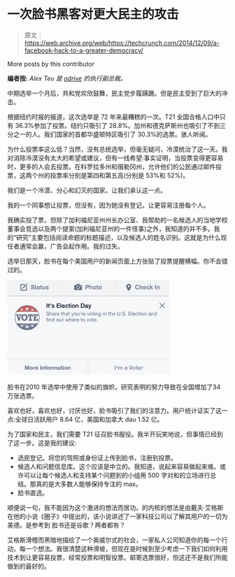 # 一次脸书黑客对更大民主的攻击 

> 原文：<https://web.archive.org/web/https://techcrunch.com/2014/12/09/a-facebook-hack-to-a-greater-democracy/>

More posts by this contributor

**编者按:** *Alex Teu 是 [odrive](https://web.archive.org/web/20221007125541/http://www.odrive.com/) 的执行副总裁。*

中期选举一个月后，共和党欢欣鼓舞，民主党步履蹒跚。但是民主受到了巨大的冲击。

根据纽约时报的报道，这次选举是 72 年来最糟糕的一次。T21 全国合格人口中只有 36.3%参加了投票。纽约只吸引了 28.8%。加州和德克萨斯州也吸引了不到三分之一的人。我们国家的首都华盛顿特区吸引了 30.3%的选票。骇人听闻。

为什么投票率这么低？当然，没有总统选举，但毫无疑问，冷漠统治了这一天。我对消除冷漠没有太大的希望或建议，但有一线希望:事实证明，当投票变得更容易时，更多的人会去投票。在科罗拉多州和俄勒冈州，允许他们的公民通过邮件投票，这两个州的投票率分别是第四和第五高(分别是 53%和 52%)。

我们是一个冷漠、分心和幻灭的国家。让我们承认这一点。

我的一个同事想让投票，但没有，因为她没有登记。让更容易注册每个人。

我确实投了票，但除了加利福尼亚州州长办公室、我帮助的一名候选人的当地学校董事会竞选以及两个提案(加利福尼亚州的一件怪事)之外，我知道的并不多。我的“研究”主要包括阅读命题的标题描述，以及候选人的姓名识别。这就是为什么现任者通常会赢，广告会起作用。我的过失。

选举日那天，脸书在每个美国用户的新闻页面上方张贴了投票提醒横幅。你不会错过的。

![Screen Shot 2014-11-12 at 9.14.45 AM](img/9327714e263353c4d32317a38e991375.png)

脸书在2010 年选举中使用了类似的旗帜，研究表明的努力导致在全国增加了34 万张选票。

喜欢也好，喜欢也好，讨厌也好，脸书吸引了我们的注意力。用户统计证实了这一点:全球日活跃用户 8.64 亿，美国和加拿大 dau 1.52 亿。

为了国家和民主，我们需要 T21 征召脸书服役。我半开玩笑地说，但事情已经到了这一步。这是我的建议:

*   选民登记。将您的驾照或身份证上传到脸书，注册到投票。
*   候选人和问题信息库。这个应该是中立的。我知道，说起来容易做起来难。或许可以让每个候选人和支持某个问题到的小组用 500 字对和的立场进行总结。那真的是大多数人能够保持专注的 max。
*   脸书直选。

顺便说一句，我不能因为这个激进的想法而居功。的内核的想法是由戴夫·艾格斯在他的小说《圈子》中提出的，该小说讲述了一家科技公司以了解其用户的一切为美德。是参考到 脸书还是谷歌？两者都有？

艾格斯滑稽而黑暗地描绘了一个奥威尔式的社会，一家私人公司知道你的每一个行动，每一个想法。我很清楚这种滑坡，但现在是时候到至少考虑一下我们如何利用技术到让更容易投票，经常投票和明智投票。邮寄选票很好，但这还不是我们所能做到的最好的。